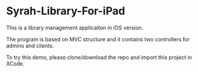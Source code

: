 # Syrah-Library-For-iPad

This is a library management applicaiton in iOS version. 

The program is based on MVC structure and it contains two controllers for admins and clients. 

To try this demo, please clone/download the repo and import this project in XCode. 
